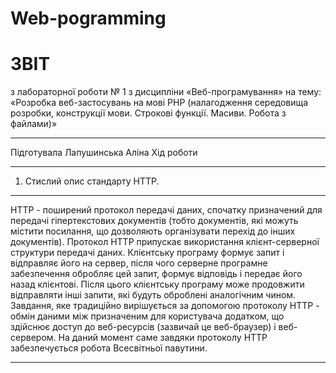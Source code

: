 # Web-pogramming
# ЗВІТ 
з лабораторної роботи № 1 
з дисципліни «Веб-програмування» 
на тему: «Розробка веб-застосувань на мові PHP (налагодження середовища розробки, конструкції мови. Строкові функції. Масиви. Робота з файлами)»
***
Підготувала Лапушинська Аліна 
Хід роботи
***
1.	Стислий опис стандарту HTTP.
***
HTTP - поширений протокол передачі даних, спочатку призначений для передачі гіпертекстових документів (тобто документів, які можуть містити посилання, що дозволяють організувати перехід до інших документів).
Протокол HTTP припускає використання клієнт-серверної структури передачі даних. Клієнтську програму формує запит і відправляє його на сервер, після чого серверне програмне забезпечення обробляє цей запит, формує відповідь і передає його назад клієнтові. Після цього клієнтську програму може продовжити відправляти інші запити, які будуть оброблені аналогічним чином.
Завдання, яке традиційно вирішується за допомогою протоколу HTTP - обмін даними між призначеним для користувача додатком, що здійснює доступ до веб-ресурсів (зазвичай це веб-браузер) і веб-сервером. На даний момент саме завдяки протоколу HTTP забезпечується робота Всесвітньої павутини.
***

